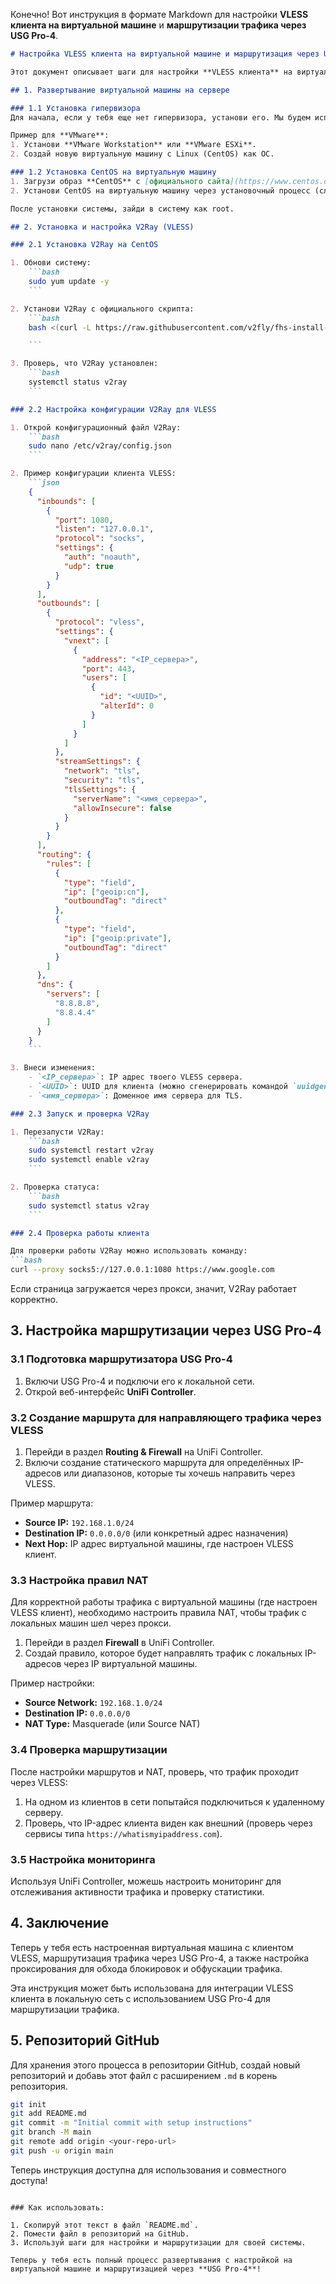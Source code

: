 Конечно! Вот инструкция в формате Markdown для настройки **VLESS клиента на виртуальной машине** и **маршрутизации трафика через USG Pro-4**.

```markdown
# Настройка VLESS клиента на виртуальной машине и маршрутизация через USG Pro-4

Этот документ описывает шаги для настройки **VLESS клиента** на виртуальной машине с CentOS, а также настройки маршрутизации трафика через маршрутизатор **USG Pro-4**.

## 1. Развертывание виртуальной машины на сервере

### 1.1 Установка гипервизора
Для начала, если у тебя еще нет гипервизора, установи его. Мы будем использовать **VMware** или **Proxmox** для создания виртуальной машины. 

Пример для **VMware**:
1. Установи **VMware Workstation** или **VMware ESXi**.
2. Создай новую виртуальную машину с Linux (CentOS) как ОС.

### 1.2 Установка CentOS на виртуальную машину
1. Загрузи образ **CentOS** с [официального сайта](https://www.centos.org/download/).
2. Установи CentOS на виртуальную машину через установочный процесс (следуй подсказкам инсталлятора).

После установки системы, зайди в систему как root.

## 2. Установка и настройка V2Ray (VLESS)

### 2.1 Установка V2Ray на CentOS

1. Обнови систему:
    ```bash
    sudo yum update -y
    ```

2. Установи V2Ray с официального скрипта:
    ```bash
    bash <(curl -L https://raw.githubusercontent.com/v2fly/fhs-install-v2ray/master/install-release.sh)

    ```

3. Проверь, что V2Ray установлен:
    ```bash
    systemctl status v2ray
    ```

### 2.2 Настройка конфигурации V2Ray для VLESS

1. Открой конфигурационный файл V2Ray:
    ```bash
    sudo nano /etc/v2ray/config.json
    ```

2. Пример конфигурации клиента VLESS:
    ```json
    {
      "inbounds": [
        {
          "port": 1080,
          "listen": "127.0.0.1",
          "protocol": "socks",
          "settings": {
            "auth": "noauth",
            "udp": true
          }
        }
      ],
      "outbounds": [
        {
          "protocol": "vless",
          "settings": {
            "vnext": [
              {
                "address": "<IP_сервера>",
                "port": 443,
                "users": [
                  {
                    "id": "<UUID>",
                    "alterId": 0
                  }
                ]
              }
            ]
          },
          "streamSettings": {
            "network": "tls",
            "security": "tls",
            "tlsSettings": {
              "serverName": "<имя_сервера>",
              "allowInsecure": false
            }
          }
        }
      ],
      "routing": {
        "rules": [
          {
            "type": "field",
            "ip": ["geoip:cn"],
            "outboundTag": "direct"
          },
          {
            "type": "field",
            "ip": ["geoip:private"],
            "outboundTag": "direct"
          }
        ]
      },
      "dns": {
        "servers": [
          "8.8.8.8",
          "8.8.4.4"
        ]
      }
    }
    ```

3. Внеси изменения:
    - `<IP_сервера>`: IP адрес твоего VLESS сервера.
    - `<UUID>`: UUID для клиента (можно сгенерировать командой `uuidgen`).
    - `<имя_сервера>`: Доменное имя сервера для TLS.

### 2.3 Запуск и проверка V2Ray

1. Перезапусти V2Ray:
    ```bash
    sudo systemctl restart v2ray
    sudo systemctl enable v2ray
    ```

2. Проверка статуса:
    ```bash
    sudo systemctl status v2ray
    ```

### 2.4 Проверка работы клиента

Для проверки работы V2Ray можно использовать команду:
```bash
curl --proxy socks5://127.0.0.1:1080 https://www.google.com
```

Если страница загружается через прокси, значит, V2Ray работает корректно.

## 3. Настройка маршрутизации через USG Pro-4

### 3.1 Подготовка маршрутизатора USG Pro-4

1. Включи USG Pro-4 и подключи его к локальной сети.
2. Открой веб-интерфейс **UniFi Controller**.

### 3.2 Создание маршрута для направляющего трафика через VLESS

1. Перейди в раздел **Routing & Firewall** на UniFi Controller.
2. Включи создание статического маршрута для определённых IP-адресов или диапазонов, которые ты хочешь направить через VLESS.

Пример маршрута:
- **Source IP:** `192.168.1.0/24`
- **Destination IP:** `0.0.0.0/0` (или конкретный адрес назначения)
- **Next Hop:** IP адрес виртуальной машины, где настроен VLESS клиент.

### 3.3 Настройка правил NAT

Для корректной работы трафика с виртуальной машины (где настроен VLESS клиент), необходимо настроить правила NAT, чтобы трафик с локальных машин шел через прокси.

1. Перейди в раздел **Firewall** в UniFi Controller.
2. Создай правило, которое будет направлять трафик с локальных IP-адресов через IP виртуальной машины.

Пример настройки:
- **Source Network:** `192.168.1.0/24`
- **Destination IP:** `0.0.0.0/0`
- **NAT Type:** Masquerade (или Source NAT)

### 3.4 Проверка маршрутизации

После настройки маршрутов и NAT, проверь, что трафик проходит через VLESS:

1. На одном из клиентов в сети попытайся подключиться к удаленному серверу.
2. Проверь, что IP-адрес клиента виден как внешний (проверь через сервисы типа `https://whatismyipaddress.com`).

### 3.5 Настройка мониторинга

Используя UniFi Controller, можешь настроить мониторинг для отслеживания активности трафика и проверку статистики.

## 4. Заключение

Теперь у тебя есть настроенная виртуальная машина с клиентом VLESS, маршрутизация трафика через USG Pro-4, а также настройка проксирования для обхода блокировок и обфускации трафика.

Эта инструкция может быть использована для интеграции VLESS клиента в локальную сеть с использованием USG Pro-4 для маршрутизации трафика.

## 5. Репозиторий GitHub

Для хранения этого процесса в репозитории GitHub, создай новый репозиторий и добавь этот файл с расширением `.md` в корень репозитория.

```bash
git init
git add README.md
git commit -m "Initial commit with setup instructions"
git branch -M main
git remote add origin <your-repo-url>
git push -u origin main
```

Теперь инструкция доступна для использования и совместного доступа!
```

### Как использовать:

1. Скопируй этот текст в файл `README.md`.
2. Помести файл в репозиторий на GitHub.
3. Используй шаги для настройки и маршрутизации для своей системы.

Теперь у тебя есть полный процесс развертывания с настройкой на виртуальной машине и маршрутизацией через **USG Pro-4**!
